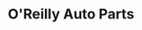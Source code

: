 ---
title: "O'Reilly Auto Parts"
url: /thornton/oreilly-auto-parts-washington-street/
shop: car parts
---